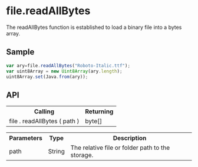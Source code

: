 <H1>file.readAllBytes</H1>

The readAllBytes function is established to load a binary file into a bytes array. 
<h2>Sample</h2>

```javascript
var ary=file.readAllBytes("Roboto-Italic.ttf");
var uint8Array = new Uint8Array(ary.length);
uint8Array.set(Java.from(ary));

```

<h2>API</h2>

<table>
<tr><th>Calling</th><th>Returning</th></tr>
<tr><td>file . readAllBytes ( path )</td><td>byte[]</td></tr>
</table>


<table>
<tr><th>Parameters</th><th>Type</th><th>Description</th></tr>
<tr><td>path</td><td>String</td><td>The relative file or folder path to the storage.</td></tr>
</table>
